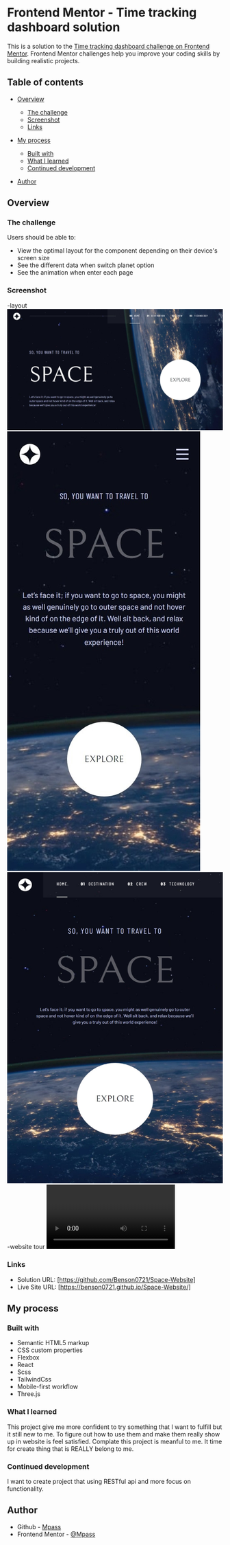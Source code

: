 # Frontend Mentor - Time tracking dashboard solution

This is a solution to the [Time tracking dashboard challenge on Frontend Mentor](https://www.frontendmentor.io/challenges/time-tracking-dashboard-UIQ7167Jw). Frontend Mentor challenges help you improve your coding skills by building realistic projects.

## Table of contents

- [Overview](#overview)
  - [The challenge](#the-challenge)
  - [Screenshot](#screenshot)
  - [Links](#links)
- [My process](#my-process)

  - [Built with](#built-with)
  - [What I learned](#what-i-learned)
  - [Continued development](#continued-development)

- [Author](#author)

## Overview

### The challenge

Users should be able to:

- View the optimal layout for the component depending on their device's screen size
- See the different data when switch planet option
- See the animation when enter each page

### Screenshot

-layout
![](./screenshot_desktop.jpeg)
![](./screenshot_mobile.jpeg)
![](./screenshot_tablet.jpeg)
-website tour
![](./tour.mp4)

### Links

- Solution URL: [https://github.com/Benson0721/Space-Website]
- Live Site URL: [https://benson0721.github.io/Space-Website/]

## My process

### Built with

- Semantic HTML5 markup
- CSS custom properties
- Flexbox
- React
- Scss
- TailwindCss
- Mobile-first workflow
- Three.js

### What I learned

This project give me more confident to try something that I want to fulfill but it still new to me.
To figure out how to use them and make them really show up in website is feel satisfied.
Complate this project is meanful to me. It time for create thing that is REALLY belong to me.

### Continued development

I want to create project that using RESTful api and more focus on functionality.

## Author

- Github - [Mpass](https://github.com/Benson0721)
- Frontend Mentor - [@Mpass](https://www.frontendmentor.io/profile/Benson0721)
